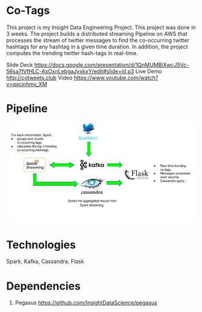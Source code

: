 # Co-Tags
This project is my Insight Data Engineering Project. This project was done in 3 weeks. The project builds a distributed streaming Pipeline on AWS that processes the stream of twitter messages to find the co-occurring twitter hashtags for any hashtag in a given time duration. In addition, the project computes the trending twitter hash-tags in real-time.

Slide Deck https://docs.google.com/presentation/d/1QnMUMBiXwcJ5Vc-56sa7tVfHLC-AxOxnLebgaJyxkxY/edit#slide=id.p3
Live Demo http://cotweets.club
Video https://www.youtube.com/watch?v=qxcinhmv_XM

# Pipeline
![alt text](https://github.com/amararyal/Co-Tags/blob/master/pipeline.png)

# Technologies
Spark, Kafka, Cassandra, Flask

# Dependencies
1. Pegasus https://github.com/InsightDataScience/pegasus


